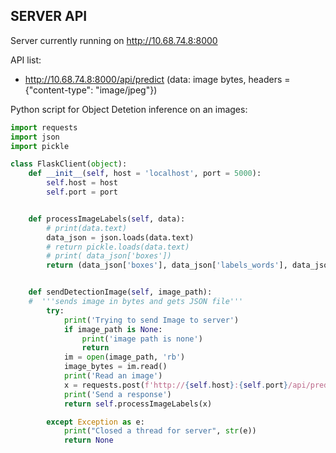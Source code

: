 ## SERVER API

Server currently running on http://10.68.74.8:8000

API list:
 - http://10.68.74.8:8000/api/predict (data: image bytes, headers = {"content-type": "image/jpeg"})

Python script for Object Detetion inference on an images:
```python
import requests
import json
import pickle

class FlaskClient(object):
    def __init__(self, host = 'localhost', port = 5000):
        self.host = host
        self.port = port


    def processImageLabels(self, data):
        # print(data.text)
        data_json = json.loads(data.text)
        # return pickle.loads(data.text)
        # print( data_json['boxes'])
        return (data_json['boxes'], data_json['labels_words'], data_json['scores'])


    def sendDetectionImage(self, image_path):
    #  '''sends image in bytes and gets JSON file'''
        try:
            print('Trying to send Image to server')
            if image_path is None:
                print('image path is none')
                return
            im = open(image_path, 'rb')
            image_bytes = im.read()
            print('Read an image')
            x = requests.post(f'http://{self.host}:{self.port}/api/predict', data =  image_bytes, headers = {"content-type": "image/jpeg"})
            print('Send a response')
            return self.processImageLabels(x)

        except Exception as e:
            print("Closed a thread for server", str(e))
            return None
```

